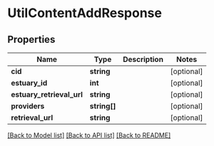 # UtilContentAddResponse

## Properties
Name | Type | Description | Notes
------------ | ------------- | ------------- | -------------
**cid** | **string** |  | [optional] 
**estuary_id** | **int** |  | [optional] 
**estuary_retrieval_url** | **string** |  | [optional] 
**providers** | **string[]** |  | [optional] 
**retrieval_url** | **string** |  | [optional] 

[[Back to Model list]](../../README.md#documentation-for-models) [[Back to API list]](../../README.md#documentation-for-api-endpoints) [[Back to README]](../../README.md)

